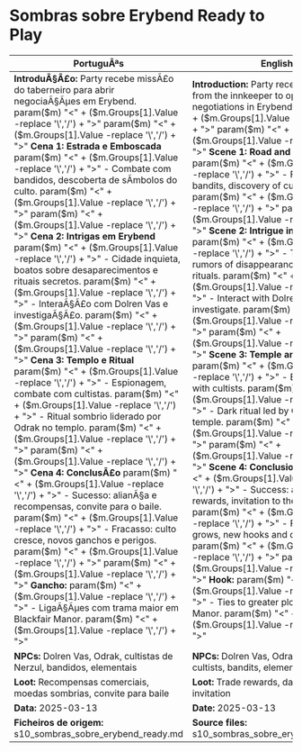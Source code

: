 ﻿# Sombras sobre Erybend  Ready to Play

| PortuguÃªs                                                                                                                                                                                                                                                                                                                                                                                                                                                                                                                                                                                                                                                                                                | English                                                                                                                                                                                                                                                                                                                                                                                                                                                                                                                                                                                                                                                                                    |
| -------------------------------------------------------------------------------------------------------------------------------------------------------------------------------------------------------------------------------------------------------------------------------------------------------------------------------------------------------------------------------------------------------------------------------------------------------------------------------------------------------------------------------------------------------------------------------------------------------------------------------------------------------------------------------------------------------- | ------------------------------------------------------------------------------------------------------------------------------------------------------------------------------------------------------------------------------------------------------------------------------------------------------------------------------------------------------------------------------------------------------------------------------------------------------------------------------------------------------------------------------------------------------------------------------------------------------------------------------------------------------------------------------------------ |
| **IntroduÃ§Ã£o:** Party recebe missÃ£o do taberneiro para abrir negociaÃ§Ãµes em Erybend. param($m) "<" + ($m.Groups[1].Value -replace '\\','/') + ">"  param($m) "<" + ($m.Groups[1].Value -replace '\\','/') + ">" **Cena 1: Estrada e Emboscada** param($m) "<" + ($m.Groups[1].Value -replace '\\','/') + ">" - Combate com bandidos, descoberta de sÃ­mbolos do culto. param($m) "<" + ($m.Groups[1].Value -replace '\\','/') + ">"  param($m) "<" + ($m.Groups[1].Value -replace '\\','/') + ">" **Cena 2: Intrigas em Erybend** param($m) "<" + ($m.Groups[1].Value -replace '\\','/') + ">" - Cidade inquieta, boatos sobre desaparecimentos e rituais secretos. param($m) "<" + ($m.Groups[1].Value -replace '\\','/') + ">" - InteraÃ§Ã£o com Dolren Vas e investigaÃ§Ã£o. param($m) "<" + ($m.Groups[1].Value -replace '\\','/') + ">"  param($m) "<" + ($m.Groups[1].Value -replace '\\','/') + ">" **Cena 3: Templo e Ritual** param($m) "<" + ($m.Groups[1].Value -replace '\\','/') + ">" - Espionagem, combate com cultistas. param($m) "<" + ($m.Groups[1].Value -replace '\\','/') + ">" - Ritual sombrio liderado por Odrak no templo. param($m) "<" + ($m.Groups[1].Value -replace '\\','/') + ">"  param($m) "<" + ($m.Groups[1].Value -replace '\\','/') + ">" **Cena 4: ConclusÃ£o** param($m) "<" + ($m.Groups[1].Value -replace '\\','/') + ">" - Sucesso: alianÃ§a e recompensas, convite para o baile. param($m) "<" + ($m.Groups[1].Value -replace '\\','/') + ">" - Fracasso: culto cresce, novos ganchos e perigos. param($m) "<" + ($m.Groups[1].Value -replace '\\','/') + ">"  param($m) "<" + ($m.Groups[1].Value -replace '\\','/') + ">" **Gancho:** param($m) "<" + ($m.Groups[1].Value -replace '\\','/') + ">" - LigaÃ§Ãµes com trama maior em Blackfair Manor. param($m) "<" + ($m.Groups[1].Value -replace '\\','/') + ">"  | **Introduction:** Party receives a mission from the innkeeper to open trade negotiations in Erybend. param($m) "<" + ($m.Groups[1].Value -replace '\\','/') + ">"  param($m) "<" + ($m.Groups[1].Value -replace '\\','/') + ">" **Scene 1: Road and Ambush** param($m) "<" + ($m.Groups[1].Value -replace '\\','/') + ">" - Fight with bandits, discovery of cult symbols. param($m) "<" + ($m.Groups[1].Value -replace '\\','/') + ">"  param($m) "<" + ($m.Groups[1].Value -replace '\\','/') + ">" **Scene 2: Intrigue in Erybend** param($m) "<" + ($m.Groups[1].Value -replace '\\','/') + ">" - Town on edge, rumors of disappearances and secret rituals. param($m) "<" + ($m.Groups[1].Value -replace '\\','/') + ">" - Interact with Dolren Vas and investigate. param($m) "<" + ($m.Groups[1].Value -replace '\\','/') + ">"  param($m) "<" + ($m.Groups[1].Value -replace '\\','/') + ">" **Scene 3: Temple and Ritual** param($m) "<" + ($m.Groups[1].Value -replace '\\','/') + ">" - Espionage, fight with cultists. param($m) "<" + ($m.Groups[1].Value -replace '\\','/') + ">" - Dark ritual led by Odrak in the temple. param($m) "<" + ($m.Groups[1].Value -replace '\\','/') + ">"  param($m) "<" + ($m.Groups[1].Value -replace '\\','/') + ">" **Scene 4: Conclusion** param($m) "<" + ($m.Groups[1].Value -replace '\\','/') + ">" - Success: alliance and rewards, invitation to the ball. param($m) "<" + ($m.Groups[1].Value -replace '\\','/') + ">" - Failure: cult grows, new hooks and dangers. param($m) "<" + ($m.Groups[1].Value -replace '\\','/') + ">"  param($m) "<" + ($m.Groups[1].Value -replace '\\','/') + ">" **Hook:** param($m) "<" + ($m.Groups[1].Value -replace '\\','/') + ">" - Ties to greater plot in Blackfair Manor. param($m) "<" + ($m.Groups[1].Value -replace '\\','/') + ">"  |
| **NPCs:** Dolren Vas, Odrak, cultistas de Nerzul, bandidos, elementais                                                                                                                                                                                                                                                                                                                                                                                                                                                                                                                                                                                                                                   | **NPCs:** Dolren Vas, Odrak, Nerzul cultists, bandits, elementals                                                                                                                                                                                                                                                                                                                                                                                                                                                                                                                                                                                                                          |
| **Loot:** Recompensas comerciais, moedas sombrias, convite para baile                                                                                                                                                                                                                                                                                                                                                                                                                                                                                                                                                                                                                                    | **Loot:** Trade rewards, dark coins, ball invitation                                                                                                                                                                                                                                                                                                                                                                                                                                                                                                                                                                                                                                       |
| **Data:** 2025-03-13                                                                                                                                                                                                                                                                                                                                                                                                                                                                                                                                                                                                                                                                                     | **Date:** 2025-03-13                                                                                                                                                                                                                                                                                                                                                                                                                                                                                                                                                                                                                                                                       |
| **Ficheiros de origem:** s10_sombras_sobre_erybend_ready.md                                                                                                                                                                                                                                                                                                                                                                                                                                                                                                                                                                                                                                              | **Source files:** s10_sombras_sobre_erybend_ready.md                                                                                                                                                                                                                                                                                                                                                                                                                                                                                                                                                                                                                                       |

























